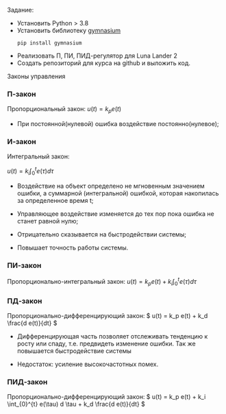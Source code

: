 Задание: 
- Установить Python > 3.8
- Установить библиотеку [gymnasium](https://www.gymlibrary.dev/environments/box2d/lunar_lander/)
  ```
  pip install gymnasium
  ```
- Реализовать П, ПИ, ПИД-регулятор для Luna Lander 2
- Создать репозиторий для курса на github и выложить код.




Законы управления

### П-закон

Пропорциональный закон:
$` u(t) = k_p e(t) `$

- При постоянной(нулевой) ошибка воздействие постоянно(нулевое);


### И-закон
Интегральный закон:

$` u(t) = k_i \int_{0}^{t} e(\tau) d \tau `$


- Воздействие на объект определено не мгновенным значением ошибки, а суммарной (интегральной) ошибкой, которая накопилась за определенное время t;

- Управляющее воздействие изменяется до тех пор пока ошибка не станет равной нулю;

- Отрицательно сказывается на быстродействии системы;

- Повышает точность работы системы.

### ПИ-закон
Пропорционально-интегральный закон:
$` u(t) = k_p e(t) + k_i \int_{0}^{t} e(\tau) d \tau `$

### ПД-закон
Пропорционально-дифференцирующий закон:
$` u(t) = k_p e(t) + k_d \frac{d e(t)}{dt} `$

- Дифференцирующая часть позволяет отслеживать тенденцию к росту или спаду, т.е. предвидеть изменение ошибки. Так же повышается быстродействие системы

- Недостаток: усиление высокочастотных помех.

### ПИД-закон
Пропорционально-дифференцирующий закон:
$` u(t) = k_p e(t) + k_i \int_{0}^{t} e(\tau) d \tau + k_d \frac{d e(t)}{dt} `$
